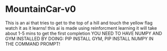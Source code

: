 # MountainCar-v0
This is an ai that tries to get to the top of a hill and touch the yellow flag watch it as it learns! this ai is made using reinforcment learning it will take about 1-5 mins to get the first completion YOU NEED TO HAVE NUMPY AND GYM INSTALLED BY DOING: PIP INSTALL GYM, PIP INSTALL NUMPY IN THE COMMAND PROMPT!
